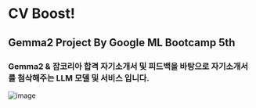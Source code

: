# CV Boost!
## Gemma2 Project By Google ML Bootcamp 5th 
### Gemma2 & 잡코리아 합격 자기소개서 및 피드백을 바탕으로 자기소개서를 첨삭해주는 LLM 모델 및 서비스 입니다.

![image](https://github.com/user-attachments/assets/1ef82eb8-95ce-44d8-9de7-01d43c266bb9)



